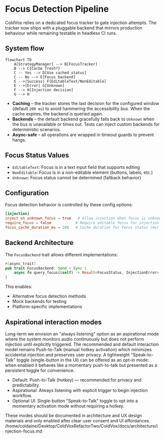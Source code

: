 # Focus Detection Pipeline

ColdVox relies on a dedicated focus tracker to gate injection attempts. The tracker now ships with a pluggable backend that
mirrors production behaviour while remaining testable in headless CI runs.

## System flow

```mermaid
flowchart TD
    A[StrategyManager] --> B[FocusTracker]
    B --> C{Cache fresh?}
    C -- Yes --> D[Use cached status]
    C -- No --> E[Focus backend]
    E -->|Success| F[EditableText/NonEditable]
    E -->|Error| G[Unknown]
    F --> H[Injection decision]
    G --> H
```

* **Caching** – the tracker stores the last decision for the configured window (default `200 ms`) to avoid hammering
  the accessibility bus. When the cache expires, the backend is queried again.
* **Backends** – the default backend gracefully falls back to `Unknown` when the bus is unavailable or times out. Tests can inject custom backends for deterministic scenarios.
* **Async-safe** – all operations are wrapped in timeout guards to prevent hangs.

## Focus Status Values

- `EditableText`: Focus is in a text input field that supports editing
- `NonEditable`: Focus is in a non-editable element (buttons, labels, etc.)
- `Unknown`: Focus status cannot be determined (fallback behavior)

## Configuration

Focus detection behavior is controlled by these config options:

```toml
[injection]
inject_on_unknown_focus = true   # Allow injection when focus is unknown
require_focus = false           # Require editable focus for injection
focus_cache_duration_ms = 200   # Cache duration for focus status (ms)
```

## Backend Architecture

The `FocusBackend` trait allows different implementations:

```rust
#[async_trait]
pub trait FocusBackend: Send + Sync {
    async fn query_focus(&self) -> Result<FocusStatus, InjectionError>;
}
```

This enables:
- Alternative focus detection methods
- Mock backends for testing
- Platform-specific implementations</content>

## Aspirational interaction modes

Long-term we envision an "always listening" option as an aspirational mode where the system monitors audio continuously but does not perform injection until explicitly triggered. The recommended and default interaction model remains Push-to-Talk (manual hotkey activation) which minimizes accidental injection and preserves user privacy. A lightweight "Speak-to-Talk" toggle (single-button in the UI) can be offered as an opt-in mode: when enabled it behaves like a momentary push-to-talk but presented as a persistent toggle for convenience.

- Default: Push-to-Talk (hotkey) — recommended for privacy and predictability.
- Aspirational: Always listening with explicit trigger to begin injection workflow.
- Optional UI: Single-button "Speak-to-Talk" toggle to opt into a momentary activation mode without requiring a hotkey.

These modes should be documented in architecture and UX design materials and only enabled after clear user consent and UI affordances.
<parameter name="filePath">/home/coldaine/Desktop/ColdVoxRefactorTwo/ColdVox/docs/architecture/injection-focus.md